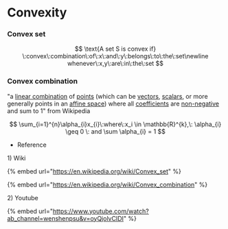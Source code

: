 # Convexity

### Convex set

$$
\text{A set S is convex if} \:convex\:combination\:of\:x\:and\:y\:belongs\:to\:the\:set\newline whenever\:x,y\:are\:in\:the\:set
$$

### Convex combination

"a [linear combination](https://en.wikipedia.org/wiki/Linear\_combination) of [points](https://en.wikipedia.org/wiki/Point\_\(geometry\)) (which can be [vectors](https://en.wikipedia.org/wiki/Vector\_\(geometric\)), [scalars](https://en.wikipedia.org/wiki/Scalar\_\(mathematics\)), or more generally points in an [affine space](https://en.wikipedia.org/wiki/Affine\_space)) where all [coefficients](https://en.wikipedia.org/wiki/Coefficients) are [non-negative](https://en.wikipedia.org/wiki/Non-negative) and sum to 1" from Wikipedia

$$
\sum_{i=1}^{n}\alpha_{i}x_{i}\:where\:x_i \in \mathbb{R}^{k},\: \alpha_{i} \geq 0 \: and \sum \alpha_{i} = 1
$$

* Reference

1\) Wiki

{% embed url="https://en.wikipedia.org/wiki/Convex_set" %}

{% embed url="https://en.wikipedia.org/wiki/Convex_combination" %}

2\) Youtube

{% embed url="https://www.youtube.com/watch?ab_channel=wenshenpsu&v=oyQjolvCIDI" %}
